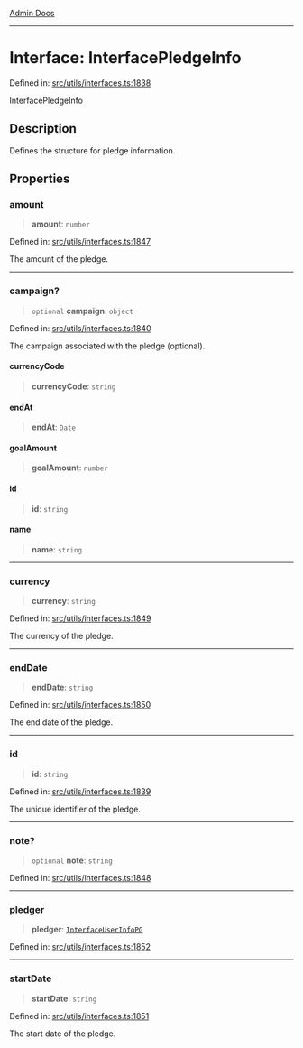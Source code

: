 [Admin Docs](/)

***

# Interface: InterfacePledgeInfo

Defined in: [src/utils/interfaces.ts:1838](https://github.com/PalisadoesFoundation/talawa-admin/blob/main/src/utils/interfaces.ts#L1838)

InterfacePledgeInfo

## Description

Defines the structure for pledge information.

## Properties

### amount

> **amount**: `number`

Defined in: [src/utils/interfaces.ts:1847](https://github.com/PalisadoesFoundation/talawa-admin/blob/main/src/utils/interfaces.ts#L1847)

The amount of the pledge.

***

### campaign?

> `optional` **campaign**: `object`

Defined in: [src/utils/interfaces.ts:1840](https://github.com/PalisadoesFoundation/talawa-admin/blob/main/src/utils/interfaces.ts#L1840)

The campaign associated with the pledge (optional).

#### currencyCode

> **currencyCode**: `string`

#### endAt

> **endAt**: `Date`

#### goalAmount

> **goalAmount**: `number`

#### id

> **id**: `string`

#### name

> **name**: `string`

***

### currency

> **currency**: `string`

Defined in: [src/utils/interfaces.ts:1849](https://github.com/PalisadoesFoundation/talawa-admin/blob/main/src/utils/interfaces.ts#L1849)

The currency of the pledge.

***

### endDate

> **endDate**: `string`

Defined in: [src/utils/interfaces.ts:1850](https://github.com/PalisadoesFoundation/talawa-admin/blob/main/src/utils/interfaces.ts#L1850)

The end date of the pledge.

***

### id

> **id**: `string`

Defined in: [src/utils/interfaces.ts:1839](https://github.com/PalisadoesFoundation/talawa-admin/blob/main/src/utils/interfaces.ts#L1839)

The unique identifier of the pledge.

***

### note?

> `optional` **note**: `string`

Defined in: [src/utils/interfaces.ts:1848](https://github.com/PalisadoesFoundation/talawa-admin/blob/main/src/utils/interfaces.ts#L1848)

***

### pledger

> **pledger**: [`InterfaceUserInfoPG`](utils\interfaces\README\interfaces\InterfaceUserInfoPG.md)

Defined in: [src/utils/interfaces.ts:1852](https://github.com/PalisadoesFoundation/talawa-admin/blob/main/src/utils/interfaces.ts#L1852)

***

### startDate

> **startDate**: `string`

Defined in: [src/utils/interfaces.ts:1851](https://github.com/PalisadoesFoundation/talawa-admin/blob/main/src/utils/interfaces.ts#L1851)

The start date of the pledge.
